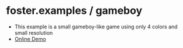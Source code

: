 # foster.examples / gameboy

 - This example is a small gameboy-like game using only 4 colors and small resolution
 - [Online Demo](http://noelfb.com/foster/sample_game2/)